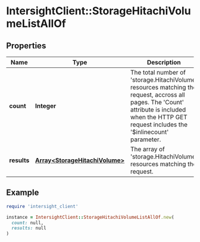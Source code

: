 # IntersightClient::StorageHitachiVolumeListAllOf

## Properties

| Name | Type | Description | Notes |
| ---- | ---- | ----------- | ----- |
| **count** | **Integer** | The total number of &#39;storage.HitachiVolume&#39; resources matching the request, accross all pages. The &#39;Count&#39; attribute is included when the HTTP GET request includes the &#39;$inlinecount&#39; parameter. | [optional] |
| **results** | [**Array&lt;StorageHitachiVolume&gt;**](StorageHitachiVolume.md) | The array of &#39;storage.HitachiVolume&#39; resources matching the request. | [optional] |

## Example

```ruby
require 'intersight_client'

instance = IntersightClient::StorageHitachiVolumeListAllOf.new(
  count: null,
  results: null
)
```

